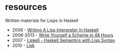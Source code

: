 resources
=========

Written materials for Lisps in Haskell

* 2006 - [Writing A Lisp Interpreter In Haskell](http://www.defmacro.org/ramblings/lisp-in-haskell.html)
* 2006-2013 - [Write Yourself a Scheme in 48 Hours](http://en.wikibooks.org/wiki/Write_Yourself_a_Scheme_in_48_Hours)
* 2007 - [Liskell - Haskell Semantics with Lisp Syntax](http://clemens.endorphin.org/ILC07-Liskell-draft.pdf)
* 2010 - [Lisk](http://chrisdone.com/posts/lisk-lisp-haskell)
